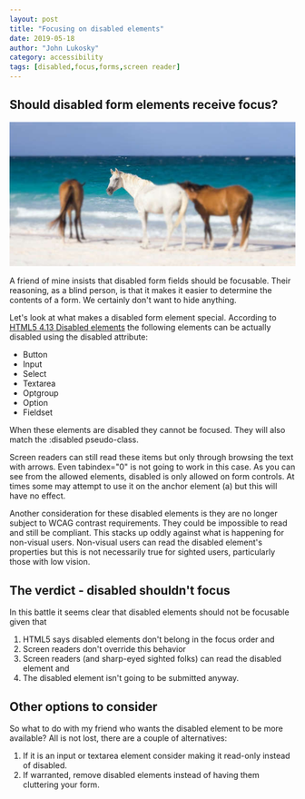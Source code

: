 ```yaml
---
layout: post
title: "Focusing on disabled elements"
date: 2019-05-18
author: "John Lukosky"
category: accessibility
tags: [disabled,focus,forms,screen reader]
---
```


## Should disabled form elements receive focus?

![A sharply focused horse on a beach next to two blurred horses](/assets/2019/05/horsesblurred.jpg)

A friend of mine insists that disabled form fields should be focusable. Their reasoning, as a blind person, is that it makes it easier to determine the contents of a form. We certainly don't want to hide anything.

Let's look at what makes a disabled form element special. According to [HTML5 4.13 Disabled elements](https://www.w3.org/TR/2014/REC-html5-20141028/disabled-elements.html) the following elements can be actually disabled using the disabled attribute:

- Button
- Input
- Select
- Textarea
- Optgroup
- Option
- Fieldset

When these elements are disabled they cannot be focused. They will also match the :disabled pseudo-class.

Screen readers can still read these items but only through browsing the text with arrows. Even tabindex="0" is not going to work in this case.
As you can see from the allowed elements, disabled is only allowed on form controls. At times some may attempt to use it on the anchor element (a) but this will have no effect.

Another consideration for these disabled elements is they are no longer subject to WCAG contrast requirements. They could be impossible to read and still be compliant. This stacks up oddly against what is happening for non-visual users. Non-visual users can read the disabled element's properties but this is not necessarily true for sighted users, particularly those with low vision.

## The verdict - disabled shouldn't focus

In this battle it seems clear that disabled elements should not be focusable given that 

1. HTML5 says disabled elements don't belong in the focus order and
2. Screen readers don't override this behavior
3. Screen readers (and sharp-eyed sighted folks) can read the disabled element and
4. The disabled element isn't going to be submitted anyway.

## Other options to consider

So what to do with my friend who wants the disabled element to be more available? All is not lost, there are a couple of alternatives:

1. If it is an input or textarea element consider making it read-only instead of disabled.
2. If warranted, remove disabled elements instead of having them cluttering your form.
